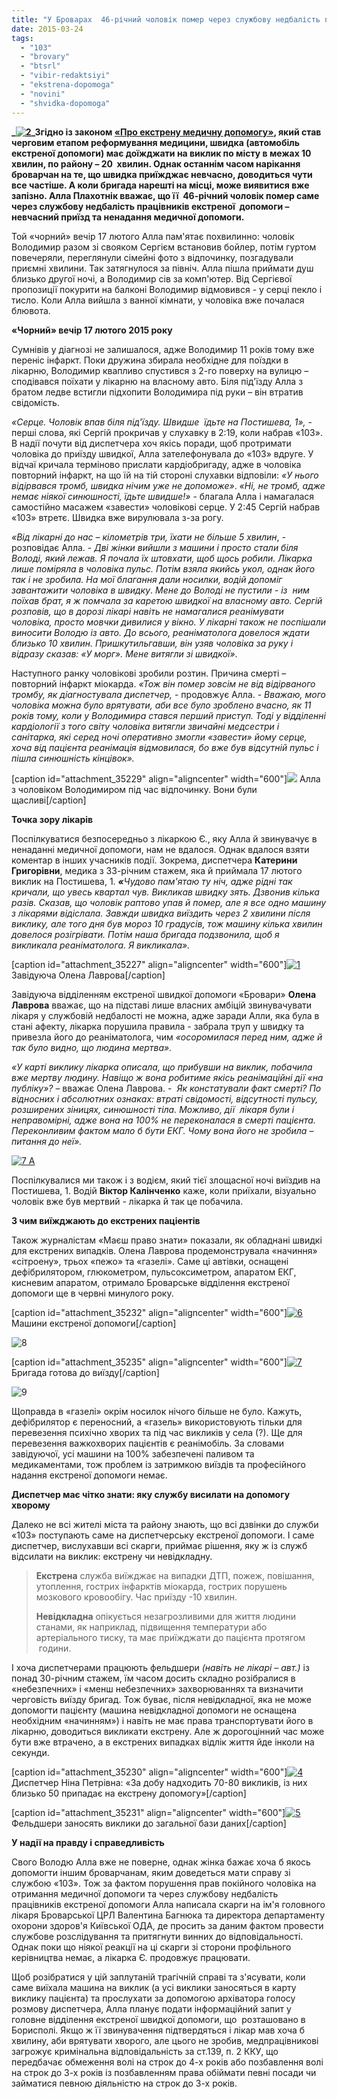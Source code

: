 ```yaml
---
title: "У Броварах  46-річний чоловік помер через службову недбалість працівників екстреної допомоги?"
date: 2015-03-24
tags: 
  - "103"
  - "brovary"
  - "btsrl"
  - "vibir-redaktsiyi"
  - "ekstrena-dopomoga"
  - "novini"
  - "shvidka-dopomoga"
---
```


**_[![2](https://mpz.brovary.org/wp-content/uploads/2015/03/22.jpg)](https://mpz.brovary.org/wp-content/uploads/2015/03/22.jpg)_Згідно із законом [«Про екстрену медичну допомогу»](http://zakon1.rada.gov.ua/laws/show/5081-17), який став черговим етапом реформування медицини, швидка (автомобіль екстреної допомоги) має доїжджати на виклик по місту в межах 10 хвилин, по району – 20  хвилин. Однак останнім часом нарікання броварчан на те, що швидка приїжджає невчасно, доводиться чути все частіше. А коли бригада нарешті на місці, може виявитися вже запізно. Алла Плахотнік вважає, що її  46-річний чоловік помер саме через службову недбалість працівників екстреної  допомоги – невчасний приїзд та ненадання медичної допомоги.**

Той «чорний» вечір 17 лютого Алла пам'ятає похвилинно: чоловік Володимир разом зі свояком Сергієм встановив бойлер, потім гуртом повечеряли, переглянули сімейні фото з відпочинку, позгадували приємні хвилини. Так затягнулося за північ. Алла пішла приймати душ близько другої ночі, а Володимир сів за комп'ютер. Від Сергієвої пропозиції покурити на балконі Володимир відмовився - у серці пекло і тисло. Коли Алла вийшла з ванної кімнати, у чоловіка вже почалася блювота.

**«Чорний» вечір 17 лютого 2015 року**

Сумнівів у діагнозі не залишалося, адже Володимир 11 років тому вже переніс інфаркт. Поки дружина збирала необхідне для поїздки в лікарню, Володимир квапливо спустився з 2-го поверху на вулицю – сподівався поїхати у лікарню на власному авто. Біля під'їзду Алла з братом ледве встигли підхопити Володимира під руки – він втратив свідомість.

_«Серце. Чоловік впав біля під'їзду. Швидше  їдьте на Постишева, 1»,_ - перші слова, які Сергій прокричав у слухавку в 2:19, коли набрав «103». В надії почути від диспетчера хоч якісь поради, щоб протримати чоловіка до приїзду швидкої, Алла зателефонувала до «103» вдруге. У відчаї кричала терміново прислати кардіобригаду, адже в чоловіка повторний інфаркт, на що їй на тій стороні слухавки відповіли: _«У нього відірвався тромб, швидка нічим уже не допоможе»_. _«Ні, не тромб, адже немає ніякої синюшності, їдьте швидше!»_ - благала Алла і намагалася самостійно масажем «завести» чоловікові серце. У 2:45 Сергій набрав «103» втретє. Швидка вже вирулювала з-за рогу.

_«Від лікарні до нас – кілометрів три, їхати не більше 5 хвилин_, - розповідає Алла. - _Дві жінки вийшли з машини і просто стали біля Володі, який лежав. Я почала їх штовхати, щоб щось робили. Лікарка лише поміряла в чоловіка пульс. Потім взяла якийсь укол, однак його так і не зробила. На мої благання дали носилки, водій допоміг завантажити чоловіка в швидку_. _Мене до Володі не пустили - із  ним поїхав брат, я ж помчала за каретою швидкої на власному авто. Сергій розповів, що в дорозі лікарі навіть не намагалися реанімувати чоловіка, просто мовчки дивилися у вікно. У лікарні також не поспішали виносити Володю із авто. До всього, реаніматолога довелося ждати близько 10 хвилин. Пришкутильгавши, він узяв чоловіка за руку і відразу сказав: «У морг». Мене витягли зі швидкої»_.

Наступного ранку чоловікові зробили розтин. Причина смерті – повторний інфаркт міокарда. _«Тож він помер зовсім не від відірваного тромбу, як діагностувала диспетчер,_ - продовжує Алла. - _Вважаю, мого чоловіка можна було врятувати, аби все було зроблено вчасно, як 11 років тому, коли у Володимира стався перший приступ. Тоді у відділенні кардіології з того світу чоловіка витягли звичайні медсестри і санітарка, які серед ночі оперативно змогли «завести» йому серце, хоча від пацієнта реанімація відмовилася, бо вже був відсутній пульс і пішла синюшність кінцівок»._

\[caption id="attachment\_35229" align="aligncenter" width="600"\][![](https://mpz.brovary.org/wp-content/uploads/2015/03/31.jpg)](https://mpz.brovary.org/wp-content/uploads/2015/03/31.jpg) Алла з чоловіком Володимиром під час відпочинку. Вони були щасливі\[/caption\]

**Точка зору лікарів**

Поспілкуватися безпосередньо з лікаркою Є., яку Алла й звинувачує в ненаданні медичної допомоги, нам не вдалося. Однак вдалося взяти коментар в інших учасників події. Зокрема, диспетчера **Катерини Григорівни**, медика з 33-річним стажем, яка й приймала 17 лютого виклик на Постишева, 1. **_«_**_Чудово пам'ятаю ту ніч, адже_ _рідні так кричали, що увесь квартал чув. Викликав швидку зять. Дзвонив кілька разів. Сказав, що чоловік раптово упав й помер, але я все одно машину з лікарями відіслала. Завжди швидка виїздить через 2 хвилини після виклику, але того дня був мороз 10 градусів, тож машину кілька хвилин довелося розігрівати. Потім наша бригада подзвонила, щоб я викликала реаніматолога. Я викликала»._

\[caption id="attachment\_35227" align="aligncenter" width="600"\][![1](https://mpz.brovary.org/wp-content/uploads/2015/03/16.jpg)](https://mpz.brovary.org/wp-content/uploads/2015/03/16.jpg) Завідуюча Олена Лаврова\[/caption\]

Завідуюча відділенням екстреної швидкої допомоги «Бровари» **Олена Лаврова** вважає, що на підставі лише власних амбіцій звинувачувати лікаря у службовій недбалості не можна, адже заради Алли, яка була в стані афекту, лікарка порушила правила - забрала труп у швидку та привезла його до реаніматолога, чим _«осоромилася перед ним, адже й так було видно, що людина мертва»._

_«У карті виклику лікарка описала, що прибувши на виклик, побачила вже мертву людину. Навіщо ж вона робитиме якісь реанімаційні дії «на публіку»?_ – вважає Олена Лаврова. -  _Як констатували факт смерті? По відносних і абсолютних ознаках: втраті свідомості, відсутності пульсу, розширених зіницях, синюшності тіла. Можливо, дії  лікаря були і неправомірні, адже вона на 100% не переконалася в смерті пацієнта. Переконливим фактом мало б бути ЕКГ. Чому вона його не зробила – питання до неї»._

[![7 А](https://mpz.brovary.org/wp-content/uploads/2015/03/7-A.jpg)](https://mpz.brovary.org/wp-content/uploads/2015/03/7-A.jpg)

Поспілкувалися ми також і з водієм, який тієї злощасної ночі виїздив на Постишева, 1. Водій **Віктор Калінченко** каже, коли приїхали, візуально чоловік вже був мертвий - лікарка й так це побачила.

**З чим виїжджають до екстрених паціентів**

Також журналістам «Маєш право знати» показали, як обладнані швидкі для екстрених випадків. Олена Лаврова продемонструвала «начиння» «сітроену», трьох «пежо» та «газелі». Саме ці автівки, оснащені дефібрилятором, глюкометром, пульсоксиметром, апаратом ЕКГ, кисневим апаратом, отримало Броварське відділення екстреної допомоги ще в червні минулого року.

\[caption id="attachment\_35232" align="aligncenter" width="600"\][![6](https://mpz.brovary.org/wp-content/uploads/2015/03/61.jpg)](https://mpz.brovary.org/wp-content/uploads/2015/03/61.jpg) Машини екстреної допомоги\[/caption\]

![8](https://mpz.brovary.org/wp-content/uploads/2015/03/81.jpg)

\[caption id="attachment\_35235" align="aligncenter" width="600"\][![7](https://mpz.brovary.org/wp-content/uploads/2015/03/72.jpg)](https://mpz.brovary.org/wp-content/uploads/2015/03/72.jpg) Бригада готова до виїзду\[/caption\]

![9](https://mpz.brovary.org/wp-content/uploads/2015/03/92.jpg)

Щоправда в «газелі» окрім носилок нічого більше не було. Кажуть, дефібрилятор є переносний, а «газель» використовують тільки для перевезення психічно хворих та під час викликів у села (?). Ще для перевезення важкохворих пацієнтів є реанімобіль. За словами завідуючої, усі машини на 100% забезпечені паливом та медикаментами, тож проблем із затримкою виїздів та професійного надання екстреної допомоги немає.

**Диспетчер має чітко знати: яку службу висилати на допомогу хворому**

Далеко не всі жителі міста та району знають, що всі дзвінки до служби «103» поступають саме на диспетчерську екстреної допомоги. І саме диспетчер, вислухавши всі скарги, приймає рішення, яку ж із служб відсилати на виклик: екстрену чи невідкладну.

> **Екстрена** служба виїжджає на випадки ДТП, пожеж, повішання, утоплення, гострих інфарктів міокарда, гострих порушень мозкового кровообігу. Час приїзду -10 хвилин.
> 
> **Невідкладна** опікується незагрозливими для життя людини станами, як наприклад, підвищення температури або артеріального тиску, та має приїжджати до пацієнта протягом  години.

І хоча диспетчерами працюють фельдшери _(навіть не лікарі – авт.)_ із понад 30-річним стажем, їм часом досить складно розібралися в «небезпечних» і «менш небезпечних» захворюваннях та визначити черговість виїзду бригад. Тож буває, після невідкладної, яка не може допомогти пацієнту (машина невідкладної допомоги не оснащена необхідним «начинням») і навіть не має права транспортувати його в лікарню, доводиться викликати екстрену. Але ж дорогоцінний час може бути вже втрачено, а в екстрених випадках відлік життя йде інколи на секунди.

\[caption id="attachment\_35230" align="aligncenter" width="600"\][![4](https://mpz.brovary.org/wp-content/uploads/2015/03/41.jpg)](https://mpz.brovary.org/wp-content/uploads/2015/03/41.jpg) Диспетчер Ніна Петрівна: «За добу надходить 70-80 викликів, із них близько 50 припадає на екстрену допомогу»\[/caption\]

\[caption id="attachment\_35231" align="aligncenter" width="600"\][![5](https://mpz.brovary.org/wp-content/uploads/2015/03/51.jpg)](https://mpz.brovary.org/wp-content/uploads/2015/03/51.jpg) Фельдшери заносять виклики до загальної бази даних\[/caption\]

**У надії на правду і справедливість**

Свого Володю Алла вже не поверне, однак жінка бажає хоча б якось допомогти іншим броварчанам, яким доведеться мати справу зі службою «103». Тож за фактом порушення прав покійного чоловіка на отримання медичної допомоги та через службову недбалість працівників екстреної допомоги Алла написала скарги на ім'я головного лікаря Броварської ЦРЛ Валентина Багнюка та директора департаменту охорони здоров'я Київської ОДА, де просить за даним фактом провести службове розслідування та притягнути винних до відповідальності. Однак поки що ніякої реакції на ці скарги зі сторони профільного керівництва немає, а лікарка Є. продовжує працювати.

Щоб розібратися у цій заплутаній трагічній справі та з'ясувати, коли саме виїхала машина на виклик (а усі виклики заносяться в карту виклику пацієнта) та прослухати за допомогою архіватора голосу розмову диспетчера, Алла планує подати інформаційний запит у головне відділення екстреної швидкої допомоги, що  розташовано в Борисполі. Якщо ж її звинувачення підтвердяться і лікар мав хоча б хвилину, аби врятувати хворого, але цього не зробив, медпрацівникові загрожує кримінальна відповідальність за ст.139, п. 2 ККУ, що передбачає обмеження волі на строк до 4-х років або позбавлення волі на строк до 3-х років із позбавленням права обіймати певні посади чи займатися певною діяльністю на строк до 3-х років.
